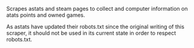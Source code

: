 Scrapes astats and steam pages to collect and computer information on atats points and owned games.

As astats have updated their robots.txt since the original writing of this scraper, it should not be used in its current state in order to respect robots.txt.